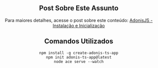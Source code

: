<center>
  
## Post Sobre Este Assunto
  
Para maiores detalhes, acesse o post sobre este conteúdo: [AdonisJS - Instalação e Inicialização](https://jonatan.dev.br/node-js/adonis-js/adonisjs-instalacao-inicializacao/268/)

## Comandos Utilizados
    npm install -g create-adonis-ts-app
    npm init adonis-ts-app@latest
    node ace serve --watch

</center>
